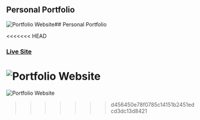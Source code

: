 ## Personal Portfolio

![Portfolio Website]()## Personal Portfolio

<<<<<<< HEAD
### [Live Site](https://www.limbocode.com)


![Portfolio Website](https://i.ibb.co/C8k1GnX/Screenshot-from-2022-02-07-17-20-50.png)
=======
![Portfolio Website]()
>>>>>>> d456450e78f0785c14151b2451edcd3dc13d8421

